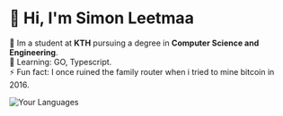 # 👋 Hi, I'm Simon Leetmaa 
🔭 Im a student at **KTH** pursuing a degree in **Computer Science and Engineering**.  
🌱 Learning: GO, Typescript.  
⚡ Fun fact: I once ruined the family router when i tried to mine bitcoin in 2016.  

![Your Languages](https://github-readme-stats.vercel.app/api/top-langs/?username=simon-leetmaa&layout=compact&theme=radical)  

